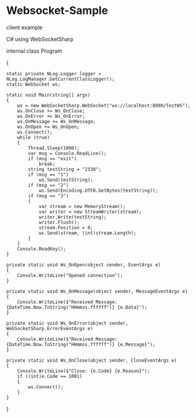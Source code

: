 # Websocket-Sample

client example

C# using WebSocketSharp


internal class Program

{

    static private NLog.Logger logger = NLog.LogManager.GetCurrentClassLogger();
    static WebSocket ws;
    
    static void Main(string[] args)
    {
        ws = new WebSocketSharp.WebSocket("ws://localhost:8080/TestWS");
        ws.OnClose += Ws_OnClose;
        ws.OnError += Ws_OnError;
        ws.OnMessage += Ws_OnMessage;
        ws.OnOpen += Ws_OnOpen;
        ws.Connect();
        while (true)
        {
            Thread.Sleep(1000);
            var msg = Console.ReadLine();
            if (msg == "exit")
                break;
            string testString = "2330";
            if (msg == "1")
                ws.Send(testString);
            if (msg == "2")
                ws.Send(Encoding.UTF8.GetBytes(testString));
            if (msg == "3")
            {
                var stream = new MemoryStream();
                var writer = new StreamWriter(stream);
                writer.Write(testString);
                writer.Flush();
                stream.Position = 0;
                ws.Send(stream, (int)stream.Length);
            }
        }
        Console.ReadKey();
    }

    private static void Ws_OnOpen(object sender, EventArgs e)
    {
        Console.WriteLine("Opened connection");
    }

    private static void Ws_OnMessage(object sender, MessageEventArgs e)
    {
        Console.WriteLine($"Received Message: {DateTime.Now.ToString("HHmmss.ffffff")} {e.Data}");
    }

    private static void Ws_OnError(object sender, WebSocketSharp.ErrorEventArgs e)
    {
        Console.WriteLine($"Received Message: {DateTime.Now.ToString("HHmmss.ffffff")} {e.Message}");
    }

    private static void Ws_OnClose(object sender, CloseEventArgs e)
    {
        Console.WriteLine($"Close: {e.Code} {e.Reason}");
        if ((int)e.Code == 1001)
        {
            ws.Connect();
        }
    }
}
